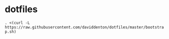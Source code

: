 # dotfiles
```. <(curl -L https://raw.githubusercontent.com/daviddenton/dotfiles/master/bootstrap.sh)```
